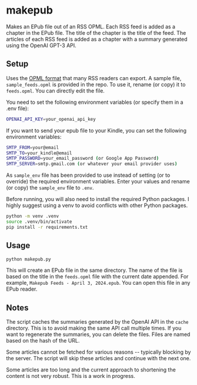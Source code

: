 # makepub

Makes an EPub file out of an RSS OPML. Each RSS feed is added as a chapter in the EPub file. The title of the chapter is the title of the feed. The articles of each RSS feed is added as a chapter with a summary generated using the OpenAI GPT-3 API.

## Setup

Uses the [OPML format](https://en.wikipedia.org/wiki/OPML) that many RSS readers can export. A sample file, `sample_feeds.opml` is provided in the repo. To use it, rename (or copy) it to `feeds.opml`. You can directly edit the file.

You need to set the following environment variables (or specify them in a .env file):

```bash
OPENAI_API_KEY=your_openai_api_key
```

If you want to send your epub file to your Kindle, you can set the following environment variables:

```bash
SMTP_FROM=your@email
SMTP_TO=your_kindle@email
SMTP_PASSWORD=your_email_password (or Google App Password)
SMTP_SERVER=smtp.gmail.com (or whatever your email provider uses)
```

As `sample_env` file has been provided to use instead of setting (or to override) the required environment variables. Enter your values and rename (or copy) the `sample_env` file to `.env`.

Before running, you will also need to install the required Python packages. I highly suggest using a venv to avoid conflicts with other Python packages.

```bash
python -m venv .venv
source .venv/bin/activate
pip install -r requirements.txt
```

## Usage

```bash
python makepub.py
```

This will create an EPub file in the same directory. The name of the file is based on the title in the `feeds.opml` file with the current date appended. For example, `Makepub Feeds - April 3, 2024.epub`. You can open this file in any EPub reader.

## Notes

The script caches the summaries generated by the OpenAI API in the `cache` directory. This is to avoid making the same API call multiple times. If you want to regenerate the summaries, you can delete the files. Files are named based on the hash of the URL.

Some articles cannot be fetched for various reasons -- typically blocking by the server. The script will skip these articles and continue with the next one.

Some articles are too long and the current approach to shortening the content is not very robust. This is a work in progress.
